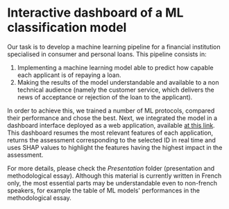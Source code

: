 # Interactive dashboard of a ML classification model 
Our task is to develop a machine learning pipeline for a financial institution specialised in consumer and personal loans. 
This pipeline consists in:
1) Implementing a machine learning model able to predict how capable each applicant is of repaying a loan. 
2) Making the results of the model understandable and available to a non technical audience (namely the customer service, which delivers the news of acceptance or rejection of the loan to the applicant). 

In order to achieve this, we trained a number of ML protocols, compared their performance and chose the best. Next, we integrated the model in a dashboard interface deployed as a web application, available [at this link](https://im612-p7-deploy-main-yo2f8r.streamlit.app/). This dashboard resumes the most relevant features of each application, returns the assessment corresponding to the selected ID in real time and uses SHAP values to highlight the features having the highest impact in the assessment. 

For more details, please check the *Presentation* folder (presentation and methodological essay). Although this material is currently written in French only, the most essential parts may be understandable even to non-french speakers, for example the table of ML models' performances in the methodological essay.


<!---
Commento commento This project is partially inspired by and includes the Kaggle Competition [Home Credit Default Risk](https://www.kaggle.com/competitions/home-credit-default-risk/overview).
-->
